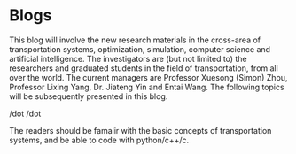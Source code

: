 # Blogs
This blog will involve the new research materials in the cross-area of transportation systems, optimization, simulation, computer science and artificial intelligence. The investigators are (but not limited to) the researchers and graduated students in the field of transportation, from all over the world. The current managers are Professor Xuesong (Simon) Zhou, Professor Lixing Yang, Dr. Jiateng Yin and Entai Wang. The following topics will be subsequently presented in this blog.

/dot
/dot

The readers should be famalir with the basic concepts of transportation systems, and be able to code with python/c++/c.
